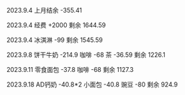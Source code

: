 2023.9.4 上月结余 -355.41

2023.9.4 经费 +2000 剩余 1644.59

2023.9.4 冰淇淋 -99 剩余 1545.59

2023.9.8 饼干牛奶 -214.9 咖啡 -68 茶 -36.59 剩余 1226.1

2023.9.11 零食面包 -37.8 咖啡 -68 剩余 1127.3

2023.9.18 AD钙奶 -40.8*2 小面包 -40.8 豌豆 -80 剩余 924.9